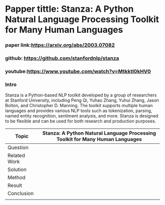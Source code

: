 # Papper tittle: Stanza: A Python Natural Language Processing Toolkit for Many Human Languages

### paper link:https://arxiv.org/abs/2003.07082
### github: https://github.com/stanfordnlp/stanza
### youtube:https://www.youtube.com/watch?v=Mtkktl0kHV0

### Intro
Stanza is a Python-based NLP toolkit developed by a group of researchers at Stanford University, including Peng Qi, Yuhao Zhang, Yuhui Zhang, Jason Bolton, and Christopher D. Manning. The toolkit supports multiple human languages and provides various NLP tools such as tokenization, parsing, named entity recognition, sentiment analysis, and more. Stanza is designed to be flexible and can be used for both research and production purposes.








| **Topic**    | **Stanza: A Python Natural Language Processing Toolkit for Many Human Languages** |
|--------------|---------------------------------------------------------------------|
| Question                                                                           |
| Related Work |                                                                     |
| Solution     |                                                                     |
| Method       |                                                                     |
| Result       |                                                                     |
| Conclusion   |                                                                     |
|              |                                                                     |
